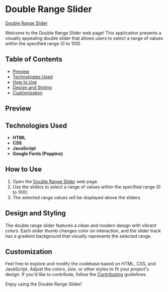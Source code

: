 # Double Range Slider

[Double Range Slider](https://umar-ashraf09.github.io/Double-Range-Slider/)

Welcome to the Double Range Slider web page! This application presents a visually appealing double slider that allows users to select a range of values within the specified range (0 to 100).

## Table of Contents

- [Preview](#preview)
- [Technologies Used](#technologies-used)
- [How to Use](#how-to-use)
- [Design and Styling](#design-and-styling)
- [Customization](#customization)

## Preview



## Technologies Used

- **HTML**
- **CSS**
- **JavaScript**
- **Google Fonts (Poppins)**

## How to Use

1. Open the [Double Range Slider](https://umar-ashraf09.github.io/Double-Range-Slider/) web page.
2. Use the sliders to select a range of values within the specified range (0 to 100).
3. The selected range values will be displayed above the sliders.

## Design and Styling

The double range slider features a clean and modern design with vibrant colors. Each slider thumb changes color on interaction, and the slider track has a gradient background that visually represents the selected range.

## Customization

Feel free to explore and modify the codebase based on HTML, CSS, and JavaScript. Adjust the colors, size, or other styles to fit your project's design. If you'd like to contribute, follow the [Contributing](#contributing) guidelines.

Enjoy using the Double Range Slider!
